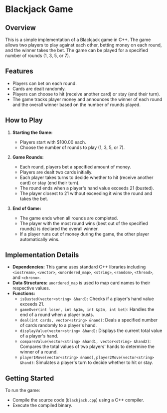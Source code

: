 # Blackjack Game

## Overview
This is a simple implementation of a Blackjack game in C++. The game allows two players to play against each other, betting money on each round, and the winner takes the bet. The game can be played for a specified number of rounds (1, 3, 5, or 7).

## Features
- Players can bet on each round.
- Cards are dealt randomly.
- Players can choose to hit (receive another card) or stay (end their turn).
- The game tracks player money and announces the winner of each round and the overall winner based on the number of rounds played.

## How to Play
1. **Starting the Game:**
   - Players start with $100.00 each.
   - Choose the number of rounds to play (1, 3, 5, or 7).
   
2. **Game Rounds:**
   - Each round, players bet a specified amount of money.
   - Players are dealt two cards initially.
   - Each player takes turns to decide whether to hit (receive another card) or stay (end their turn).
   - The round ends when a player's hand value exceeds 21 (busted).
   - The player closest to 21 without exceeding it wins the round and takes the bet.

3. **End of Game:**
   - The game ends when all rounds are completed.
   - The player with the most round wins (best out of the specified rounds) is declared the overall winner.
   - If a player runs out of money during the game, the other player automatically wins.

## Implementation Details
- **Dependencies:** This game uses standard C++ libraries including `<iostream>`, `<vector>`, `<unordered_map>`, `<string>`, `<random>`, `<thread>`, and `<chrono>`.
- **Data Structures:** `unordered_map` is used to map card names to their respective values.
- **Functions:**
  - `isBusted(vector<string> &hand)`: Checks if a player's hand value exceeds 21.
  - `gameOver(int loser, int &p1m, int &p2m, int bet)`: Handles the end of a round when a player busts.
  - `deal(int cards, vector<string> &hand)`: Deals a specified number of cards randomly to a player's hand.
  - `displayValue(vector<string> &hand)`: Displays the current total value of a player's hand.
  - `compareValue(vector<string> &hand1, vector<string> &hand2)`: Compares the total values of two players' hands to determine the winner of a round.
  - `player1Move(vector<string> &hand)`, `player2Move(vector<string> &hand)`: Simulates a player's turn to decide whether to hit or stay.

## Getting Started
To run the game:
- Compile the source code (`blackjack.cpp`) using a C++ compiler.
- Execute the compiled binary.

